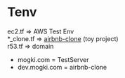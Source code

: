 # Tenv 
ec2.tf => AWS Test Env   
*_clone.tf => [airbnb-clone](https://github.com/J1kr/airbnb-clone) (toy project)   
r53.tf => domain   
 -  mogki.com = TestServer 
 -  dev.mogki.com = airbnb-clone
